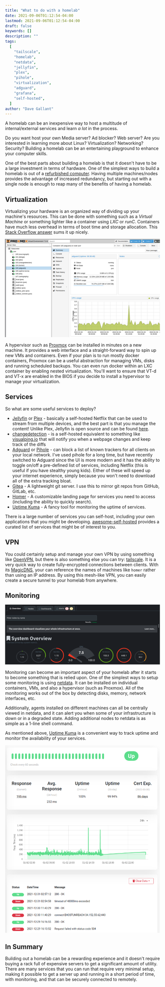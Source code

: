 ```yaml
---
title: "What to do with a homelab"
date: 2021-09-06T01:12:54-04:00
lastmod: 2021-09-06T01:12:54-04:00
draft: false
keywords: []
description: ""
tags:
  [
    "tailscale",
    "homelab",
    "netdata",
    "jellyfin",
    "plex",
    "pihole",
    "virtualization",
    "adguard",
    "grafana",
    "self-hosted",
  ]
author: "Dave Gallant"
---
```


A homelab can be an inexpensive way to host a multitude of internal/external services and learn _a lot_ in the process.

<!--more-->

Do you want host your own Media server? Ad blocker? Web server?
Are you interested in learning more about Linux? Virtualization? Networking? Security?
Building a homelab can be an entertaining playground to enhance your computer skills.

One of the best parts about building a homelab is that it doesn't have to be a large investment in terms of hardware. One of the simplest ways to build a homelab is out of a [refurbished computer](https://ca.refurb.io/products/hp-800-g1-usff-intel-core-i5-4570s-16gb-ram-512gb-ssd-wifi-windows-10-pro?variant=33049503825943).
Having multiple machines/nodes provides the advantage of increased redundancy, but starting out with a single node is enough to reap many of the benefits of having a homelab.

## Virtualization

Virtualizing your hardware is an organized way of dividing up your machine's resources. This can be done with something such as a _Virtual Machine_ or something lighter like a container using _LXC_ or _runC_.
Containers have much less overhead in terms of boot time and storage allocation. This [Stack Overflow answer](https://stackoverflow.com/questions/16047306/how-is-docker-different-from-a-virtual-machine) sums it up nicely.

![image](proxmox.png)

A hypervisor such as [Proxmox](https://www.proxmox.com/en/proxmox-ve/get-started) can be installed in minutes on a new machine. It provides a web interface and a straight-forward way to spin up new VMs and containers. Even if your plan is to run mostly docker containers, Proxmox can be a useful abstraction for managing VMs, disks and running scheduled backups. You can even run docker within an LXC container by enabling nested virtualization. You'll want to ensure that VT-d and VT-x are enabled in the BIOS if you decide to install a hypervisor to manage your virtualization.

## Services

So what are some useful services to deploy?

- [Jellyfin](https://jellyfin.org/) or [Plex](https://www.plex.tv/) - basically a self-hosted Netflix that can be used to stream from multiple devices, and the best part is that you manage the content! Unlike Plex, Jellyfin is open source and can be found [here](https://github.com/jellyfin/jellyfin).
- [changedetection](https://github.com/dgtlmoon/changedetection.io) - is a self-hosted equivalent to something like [visualping.io](https://visualping.io/) that will notify you when a webpage changes and keep track of the diffs
- [Adguard](https://github.com/AdguardTeam/AdGuardHome) or [Pihole](https://pi-hole.net/) - can block a list of known trackers for all clients on your local network. I've used pihole for a long time, but have recently switched to Adguard since the UI is more modern and it has the ability to toggle on/off a pre-defined list of services, including Netflix (this is useful if you have stealthy young kids). Either of these will speed up your internet experience, simply because you won't need to download all of the extra tracking bloat.
- [Gitea](https://gitea.io/) - A lightweight git server. I use this to mirror git repos from GitHub, GitLab, etc.
- [Homer](https://github.com/bastienwirtz/homer) - A customizable landing page for services you need to access (including the ability to quickly search).
- [Uptime Kuma](https://github.com/louislam/uptime-kuma) - A fancy tool for monitoring the uptime of services.

There is a large number of services you can self-host, including your own applications that you might be developing. [awesome-self-hosted](https://github.com/awesome-selfhosted/awesome-selfhosted) provides a curated list of services that might be of interest to you.

## VPN

You could certainly setup and manage your own VPN by using something like [OpenVPN](https://openvpn.net/community-downloads/), but there is also something else you can try: [tailscale](https://tailscale.com/). It is a very quick way to create fully-encrypted connections between clients. With its [MagicDNS](https://tailscale.com/kb/1081/magicdns/), your can reference the names of machines like `homer` rather than using an IP address. By using this mesh-like VPN, you can easily create a secure tunnel to your homelab from anywhere.

## Monitoring

![dashboard](netdata.png)

Monitoring can become an important aspect of your homelab after it starts to become something that is relied upon. One of the simplest ways to setup some monitoring is using [netdata](https://www.netdata.cloud/). It can be installed on individual containers, VMs, and also a hypervisor (such as Proxmox). All of the monitoring works out of the box by detecting disks, memory, network interfaces, etc.

Additionally, agents installed on different machines can all be centrally viewed in netdata, and it can alert you when some of your infrastructure is down or in a degraded state. Adding additional nodes to netdata is as simple as a 1-line shell command.

As mentioned above, [Uptime Kuma](https://github.com/louislam/uptime-kuma) is a convenient way to track uptime and monitor the availability of your services.

![uptime-kuma](uptime-kuma.png)

## In Summary

Building out a homelab can be a rewarding experience and it doesn't require buying a rack full of expensive servers to get a significant amount of utility. There are many services that you can run that require very minimal setup, making it possible to get a server up and running in a short period of time, with monitoring, and that can be securely connected to remotely.
